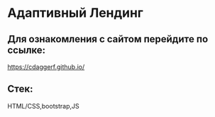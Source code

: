 # Адаптивный Лендинг

## Для ознакомления с сайтом перейдите по ссылке:
https://cdaggerf.github.io/

## Стек:

HTML/CSS,bootstrap,JS

